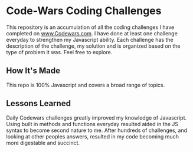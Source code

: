 # Code-Wars Coding Challenges
This repository is an accumulation of all the coding challenges I have completed on www.Codewars.com. I have done at least one challenge everyday to strengthen my Javascript ability. Each challenge has the description of the challenge, my solution and is organized based on the type of problem it was. Feel free to explore.

## How It's Made
This repo is 100% Javascript and covers a broad range of topics.

## Lessons Learned
Daily Codewars challenges greatly improved my knowledge of Javascript. Using built in methods and functions everyday resulted aided in the JS syntax to become second nature to me. After hundreds of challenges, and looking at other peoples answers, resulted in my code becoming much more digestable and succinct.
